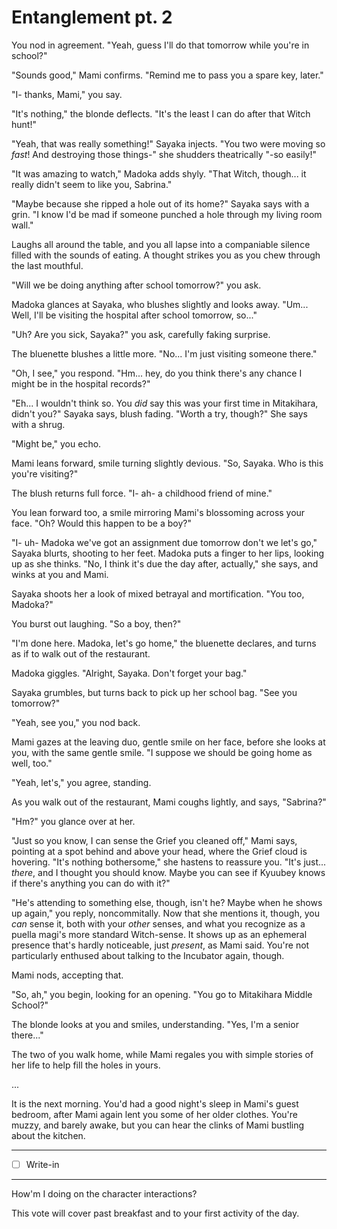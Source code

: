 # Entanglement pt. 2

You nod in agreement. "Yeah, guess I'll do that tomorrow while you're in school?"

"Sounds good," Mami confirms. "Remind me to pass you a spare key, later."

"I- thanks, Mami," you say.

"It's nothing," the blonde deflects. "It's the least I can do after that Witch hunt!"

"Yeah, that was really something!" Sayaka injects. "You two were moving so *fast*! And destroying those things-" she shudders theatrically "-so easily!"

"It was amazing to watch," Madoka adds shyly. "That Witch, though... it really didn't seem to like you, Sabrina."

"Maybe because she ripped a hole out of its home?" Sayaka says with a grin. "I know I'd be mad if someone punched a hole through my living room wall."

Laughs all around the table, and you all lapse into a companiable silence filled with the sounds of eating. A thought strikes you as you chew through the last mouthful.

"Will we be doing anything after school tomorrow?" you ask.

Madoka glances at Sayaka, who blushes slightly and looks away. "Um... Well, I'll be visiting the hospital after school tomorrow, so..."

"Uh? Are you sick, Sayaka?" you ask, carefully faking surprise.

The bluenette blushes a little more. "No... I'm just visiting someone there."

"Oh, I see," you respond. "Hm... hey, do you think there's any chance I might be in the hospital records?"

"Eh... I wouldn't think so. You *did* say this was your first time in Mitakihara, didn't you?" Sayaka says, blush fading. "Worth a try, though?" She says with a shrug.

"Might be," you echo.

Mami leans forward, smile turning slightly devious. "So, Sayaka. Who is this you're visiting?"

The blush returns full force. "I- ah- a childhood friend of mine."

You lean forward too, a smile mirroring Mami's blossoming across your face. "Oh? Would this happen to be a boy?"

"I- uh- Madoka we've got an assignment due tomorrow don't we let's go," Sayaka blurts, shooting to her feet. Madoka puts a finger to her lips, looking up as she thinks. "No, I think it's due the day after, actually," she says, and winks at you and Mami.

Sayaka shoots her a look of mixed betrayal and mortification. "You too, Madoka?"

You burst out laughing. "So a boy, then?"

"I'm done here. Madoka, let's go home," the bluenette declares, and turns as if to walk out of the restaurant.

Madoka giggles. "Alright, Sayaka. Don't forget your bag."

Sayaka grumbles, but turns back to pick up her school bag. "See you tomorrow?"

"Yeah, see you," you nod back.

Mami gazes at the leaving duo, gentle smile on her face, before she looks at you, with the same gentle smile. "I suppose we should be going home as well, too."

"Yeah, let's," you agree, standing.

As you walk out of the restaurant, Mami coughs lightly, and says, "Sabrina?"

"Hm?" you glance over at her.

"Just so you know, I can sense the Grief you cleaned off," Mami says, pointing at a spot behind and above your head, where the Grief cloud is hovering. "It's nothing bothersome," she hastens to reassure you. "It's just... *there*, and I thought you should know. Maybe you can see if Kyuubey knows if there's anything you can do with it?"

"He's attending to something else, though, isn't he? Maybe when he shows up again," you reply, noncommitally. Now that she mentions it, though, you *can* sense it, both with your *other* senses, and what you recognize as a puella magi's more standard Witch-sense. It shows up as an ephemeral presence that's hardly noticeable, just *present*, as Mami said. You're not particularly enthused about talking to the Incubator again, though.

Mami nods, accepting that.

"So, ah," you begin, looking for an opening. "You go to Mitakihara Middle School?"

The blonde looks at you and smiles, understanding. "Yes, I'm a senior there..."

The two of you walk home, while Mami regales you with simple stories of her life to help fill the holes in yours.

...

It is the next morning. You'd had a good night's sleep in Mami's guest bedroom, after Mami again lent you some of her older clothes. You're muzzy, and barely awake, but you can hear the clinks of Mami bustling about the kitchen.

---

- [ ] Write-in

---

How'm I doing on the character interactions?

This vote will cover past breakfast and to your first activity of the day.
